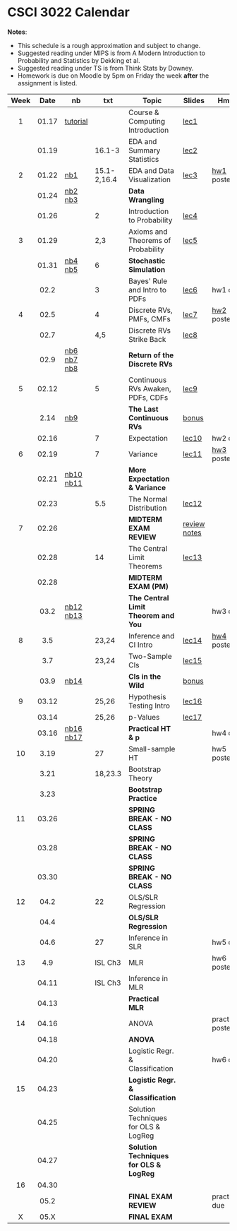 # CSCI 3022 Calendar

**Notes**:
- This schedule is a rough approximation and subject to change.
- Suggested reading under MIPS is from A Modern Introduction to Probability and Statistics by Dekking et al. 
- Suggested reading under TS is from Think Stats by Downey. 
- Homework is due on Moodle by 5pm on Friday the week **after** the assignment is listed. 

|Week| Date | nb      | txt       |        Topic             	             | Slides    | Hmwk  	  | 
|:--:|:----:| --------|-----------|----------------------------------------|--------------|-----------|
|1   |01.17 | [tutorial](https://github.com/dblarremore/csci3022/blob/master/notebooks/NumpyPandasTutorial.ipynb)	    |           |Course & Computing Introduction 		 | [lec1](https://github.com/dblarremore/csci3022/blob/master/slides/lec1.pdf)      |	|
|    |01.19 | 	    |16.1-3  |EDA and Summary Statistics 				 | [lec2](https://github.com/dblarremore/csci3022/blob/master/slides/lec2.pdf)      |	|
|2   |01.22 | [nb1](https://github.com/dblarremore/csci3022/blob/master/notebooks/nb01_pandas_titanic.ipynb)	    |15.1-2,16.4|EDA and Data Visualization 			 | [lec3](https://github.com/dblarremore/csci3022/blob/master/slides/lec3.pdf)      |[hw1](https://github.com/dblarremore/csci3022/tree/master/homework/homework1) posted 		|
|    |01.24 | [nb2](https://github.com/dblarremore/csci3022/blob/master/notebooks/nb02_summarystats_weather.ipynb) [nb3](https://github.com/dblarremore/csci3022/blob/master/notebooks/nb03_graphical_summaries_wrangling.ipynb)	 |           |**Data Wrangling**						 |       |	|
|    |01.26 |	    |2          |Introduction to Probability 			 | [lec4](https://github.com/dblarremore/csci3022/blob/master/slides/lec4.pdf)      |	|
|3   |01.29 |	    |2,3        |Axioms and Theorems of Probability 	 | [lec5](https://github.com/dblarremore/csci3022/blob/master/slides/lec5.pdf)      |	|
|    |01.31 | [nb4](https://github.com/dblarremore/csci3022/blob/master/notebooks/nb04_stochastic_simulation.ipynb) [nb5](https://github.com/dblarremore/csci3022/blob/master/notebooks/nb05_condl_total_prob.ipynb)	    |6          |**Stochastic Simulation**				 |       |	|
|    |02.2  |	    |3          |Bayes' Rule and Intro to PDFs 			 | [lec6](https://github.com/dblarremore/csci3022/blob/master/slides/lec6.pdf)      |hw1 due|
|4   |02.5  |	    |4          |Discrete RVs, PMFs, CMFs 				 | [lec7](https://github.com/dblarremore/csci3022/blob/master/slides/lec7.pdf)      |[hw2](https://github.com/dblarremore/csci3022/tree/master/homework/homework2) posted|
|    |02.7  |	    |4,5        |Discrete RVs Strike Back				 | [lec8](https://github.com/dblarremore/csci3022/blob/master/slides/lec8.pdf)      |	|
|    |02.9  | [nb6](https://github.com/dblarremore/csci3022/blob/master/notebooks/nb06_bayes_LTP.ipynb) [nb7](https://github.com/dblarremore/csci3022/blob/master/notebooks/nb07_discrete_rvs.ipynb) [nb8](https://github.com/dblarremore/csci3022/blob/master/notebooks/nb08_more_discrete_rvs.ipynb)	    |           |**Return of the Discrete RVs**			 |       |	|
|5   |02.12 |	    |5          |Continuous RVs Awaken, PDFs, CDFs		 | [lec9](https://github.com/dblarremore/csci3022/blob/master/slides/lec9.pdf)      |	|
|    |2.14  | [nb9](https://github.com/dblarremore/csci3022/blob/master/notebooks/nb09_continuousRVs.ipynb)	    |           |**The Last Continuous RVs**			 | [bonus](https://github.com/dblarremore/csci3022/blob/master/slides/bonus.pdf)      |	|
|    |02.16 |	    |7          |Expectation 							 | [lec10](https://github.com/dblarremore/csci3022/blob/master/slides/lec10.pdf)      |hw2 due|
|6   |02.19 |	    |7          |Variance								 | [lec11](https://github.com/dblarremore/csci3022/blob/master/slides/lec11.pdf)      |[hw3](https://github.com/dblarremore/csci3022/tree/master/homework/homework3) posted|
|    |02.21 | [nb10](https://github.com/dblarremore/csci3022/blob/master/notebooks/nb10_expectation.ipynb) [nb11](https://github.com/dblarremore/csci3022/blob/master/notebooks/nb11_exp_and_var.ipynb)	    |           |**More Expectation & Variance** 		 |       |	|
|    |02.23 |	    |5.5        |The Normal Distribution 				 | [lec12](https://github.com/dblarremore/csci3022/blob/master/slides/lec12.pdf)      		 |	|
|7   |02.26 |	    |           |**MIDTERM EXAM REVIEW** 				 | [review notes](https://github.com/dblarremore/csci3022/blob/master/slides/midterm_review.pdf)      		 |	|
|    |02.28 |	    |14         |The Central Limit Theorems 			 | [lec13](https://github.com/dblarremore/csci3022/blob/master/slides/lec13.pdf)       |	|
|    |02.28 |	    |           |**MIDTERM EXAM (PM)** 					 |       |	|
|    |03.2  | [nb12](https://github.com/dblarremore/csci3022/blob/master/notebooks/nb12_normal.ipynb) [nb13](https://github.com/dblarremore/csci3022/blob/master/notebooks/nb13_centrallimitthm.ipynb) |           |**The Central Limit Theorem and You**	 |       |hw3 due|
|8   |3.5	|	    |23,24      |Inference and CI Intro					 | [lec14](https://github.com/dblarremore/csci3022/blob/master/slides/lec14.pdf)      |[hw4](https://github.com/dblarremore/csci3022/tree/master/homework/homework4) posted|
|    |3.7	|	    |23,24      |Two-Sample CIs 						 | [lec15](https://github.com/dblarremore/csci3022/blob/master/slides/lec15.pdf)      |	|
|    |03.9  | [nb14](https://github.com/dblarremore/csci3022/blob/master/notebooks/nb14_confidenceintervals.ipynb)	    |           |**CIs in the Wild** 					 | [bonus](https://github.com/dblarremore/csci3022/blob/master/slides/lec15_bonus.pdf)      |	|
|9   |03.12 |	    |25,26      |Hypothesis Testing Intro 				 |  [lec16](https://github.com/dblarremore/csci3022/blob/master/slides/lec16.pdf)     |	|
|    |03.14 | 	    |25,26      |p-Values 								 |  [lec17](https://github.com/dblarremore/csci3022/blob/master/slides/lec17.pdf)     |	|
|    |03.16 | [nb16](https://github.com/dblarremore/csci3022/blob/master/notebooks/nb16_ht.ipynb) [nb17](https://github.com/dblarremore/csci3022/blob/master/notebooks/nb17_pvals.ipynb)	    |           |**Practical HT & p**					 |       |hw4 due|
|10  |3.19  |	    |27         |Small-sample HT 						 |       |hw5 posted|
|    |3.21  |	    |18,23.3    |Bootstrap Theory 						 |       |	|
|    |3.23  |	    |           |**Bootstrap Practice** 				 |       |	|
|11  |03.26 |	    |           |**SPRING BREAK - NO CLASS**			 |       |	|
|    |03.28 |	    |           |**SPRING BREAK - NO CLASS**			 |       |	|
|    |03.30 |	    |           |**SPRING BREAK - NO CLASS**			 |       |	|
|12  |04.2  |	    |22         |OLS/SLR Regression						 |       |	|
|    |04.4  |	    |           |**OLS/SLR Regression**					 |       |	|
|    |04.6  |	    |27         |Inference in SLR						 |       |hw5 due|
|13  |4.9	|	    |ISL Ch3    |MLR 									 |       |hw6 posted|
|    |04.11 |	    |ISL Ch3    |Inference in MLR						 |       |	|
|    |04.13 |	    |           |**Practical MLR** 						 |       |	|
|14  |04.16 |	    |           |ANOVA								 	 |       |practicum posted|
|    |04.18 |	    |           |**ANOVA** 								 |       |	|
|    |04.20 |	    |           |Logistic Regr. & Classification         |       |hw6 due|
|15  |04.23 |	    |           |**Logistic Regr. & Classification**     |       |	|
|    |04.25 |	    |           |Solution Techniques for OLS & LogReg    |       |	|
|    |04.27 | 	    |           |**Solution Techniques for OLS & LogReg**|       |	|
|16  |04.30 |	    |           |										 |       |	|
|    |05.2  |	    |           |**FINAL EXAM REVIEW**					 |       |practicum due|
|X   |05.X  |	    |           |**FINAL EXAM**							 |       ||